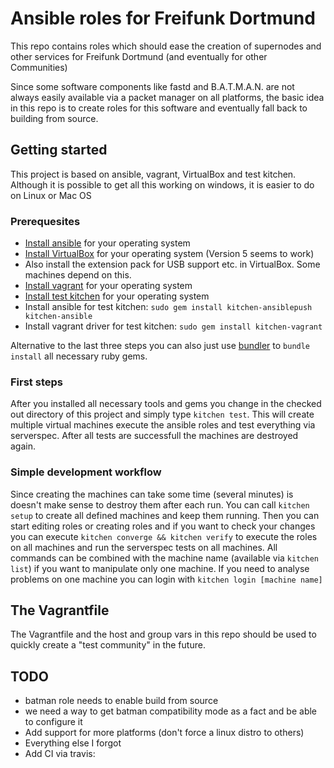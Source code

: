 # Ansible roles for Freifunk Dortmund

This repo contains roles which should ease the creation of supernodes and other services 
for Freifunk Dortmund (and eventually for other Communities)

Since some software components like fastd and B.A.T.M.A.N. are not always easily available
via a packet manager on all platforms, the basic idea in this repo is to create roles for this 
software and eventually fall back to building from source.

## Getting started
This project is based on ansible, vagrant, VirtualBox and test kitchen. Although it is possible to get all this
working on windows, it is easier to do on Linux or Mac OS

### Prerequesites

* [Install ansible](http://docs.ansible.com/ansible/intro_installation.html) for your operating system 
* [Install VirtualBox](https://www.virtualbox.org/wiki/Downloads) for your operating system (Version 5 seems to work)
* Also install the extension pack for USB support etc. in VirtualBox. Some machines depend on this.
* [Install vagrant](http://docs.vagrantup.com/v2/installation/) for your operating system
* [Install test kitchen](http://kitchen.ci/docs/getting-started/installing) for your operating system
* Install ansible for test kitchen: `sudo gem install kitchen-ansiblepush kitchen-ansible`
* Install vagrant driver for test kitchen: `sudo gem install kitchen-vagrant`

Alternative to the last three steps you can also just use [bundler](http://bundler.io) to `bundle install` all necessary ruby gems.

### First steps

After you installed all necessary tools and gems you change in the checked out directory of this project
and simply type `kitchen test`. This will create multiple virtual machines execute the ansible roles and
test everything via serverspec. After all tests are successfull the machines are destroyed again.

### Simple development workflow

Since creating the machines can take some time (several minutes) is doesn't make sense to destroy them after each run.
You can call `kitchen setup` to create all defined machines and keep them running. Then you can start editing roles or 
creating roles and if you want to check your changes you can execute `kitchen converge && kitchen verify` to execute the
roles on all machines and run the serverspec tests on all machines. All commands can be combined with the machine name
(available via `kitchen list`) if you want to manipulate only one machine. 
If you need to analyse problems on one machine you can login with `kitchen login [machine name]`

## The Vagrantfile

The Vagrantfile and the host and group vars in this repo should be used to quickly create a "test community" in the future.

## TODO

* batman role needs to enable build from source
* we need a way to get batman compatibility mode as a fact and be able to configure it
* Add support for more platforms (don't force a linux distro to others)
* Everything else I forgot
* Add CI via travis: